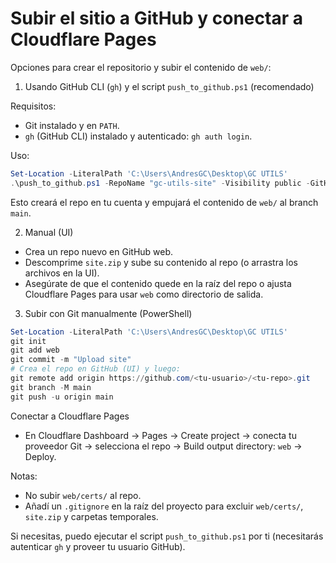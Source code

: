 # Subir el sitio a GitHub y conectar a Cloudflare Pages

Opciones para crear el repositorio y subir el contenido de `web/`:

1) Usando GitHub CLI (`gh`) y el script `push_to_github.ps1` (recomendado)

Requisitos:
- Git instalado y en `PATH`.
- `gh` (GitHub CLI) instalado y autenticado: `gh auth login`.

Uso:
```powershell
Set-Location -LiteralPath 'C:\Users\AndresGC\Desktop\GC UTILS'
.\push_to_github.ps1 -RepoName "gc-utils-site" -Visibility public -GitHubOwner "<tu-usuario-github>"
```

Esto creará el repo en tu cuenta y empujará el contenido de `web/` al branch `main`.

2) Manual (UI)
- Crea un repo nuevo en GitHub web.
- Descomprime `site.zip` y sube su contenido al repo (o arrastra los archivos en la UI).
- Asegúrate de que el contenido quede en la raíz del repo o ajusta Cloudflare Pages para usar `web` como directorio de salida.

3) Subir con Git manualmente (PowerShell)
```powershell
Set-Location -LiteralPath 'C:\Users\AndresGC\Desktop\GC UTILS'
git init
git add web
git commit -m "Upload site"
# Crea el repo en GitHub (UI) y luego:
git remote add origin https://github.com/<tu-usuario>/<tu-repo>.git
git branch -M main
git push -u origin main
```

Conectar a Cloudflare Pages
- En Cloudflare Dashboard -> Pages -> Create project -> conecta tu proveedor Git -> selecciona el repo -> Build output directory: `web` -> Deploy.

Notas:
- No subir `web/certs/` al repo.
- Añadí un `.gitignore` en la raíz del proyecto para excluir `web/certs/`, `site.zip` y carpetas temporales.

Si necesitas, puedo ejecutar el script `push_to_github.ps1` por ti (necesitarás autenticar `gh` y proveer tu usuario GitHub).